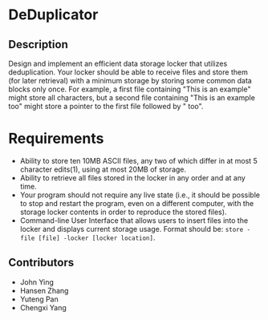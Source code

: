 # DeDuplicator

## Description
Design and implement an efficient data storage locker that utilizes deduplication. Your locker should be able to receive files and store them (for later retrieval) with a minimum storage by storing some common data blocks only once. For example, a first file containing "This is an example" might store all characters, but a second file containing "This is an example too" might store a pointer to the first file followed by " too".

# Requirements
* Ability to store ten 10MB ASCII files, any two of which differ in at most 5 character edits(1), using at most 20MB of storage.
* Ability to retrieve all files stored in the locker in any order and at any time.
* Your program should not require any live state (i.e., it should be possible to stop and restart the program, even on a different computer, with the storage locker contents in order to reproduce the stored files).
* Command-line User Interface that allows users to insert files into the locker and displays current storage usage. Format should be: `store -file [file] -locker [locker location]`.

## Contributors
* John Ying
* Hansen Zhang
* Yuteng Pan
* Chengxi Yang

